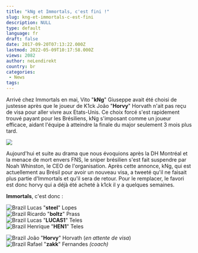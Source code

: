 ```yaml
---
title: "kNg et Immortals, c'est fini !"
slug: kng-et-immortals-c-est-fini
description: NULL
type: default
language: fr
draft: false
date: 2017-09-20T07:13:22.000Z
lastmod: 2022-05-09T10:17:58.000Z
views: 2082
author: neLendirekt
country: br
categories:
 - News
tags:
---
```

Arrivé chez Immortals en mai, Vito "**kNg**" Giuseppe avait été choisi de justesse après que le joueur de K1ck João "**Horvy**" Horvath n'ait pas reçu de visa pour aller vivre aux Etats-Unis. Ce choix forcé s'est rapidement trouvé payant pour les Brésiliens, kNg s'imposant comme un joueur efficace, aidant l'équipe à atteindre la finale du major seulement 3 mois plus tard.

![](https://flickshot-ue.s3.eu-west-2.amazonaws.com/flickshot/article/59c210e487c62/images/iY09lW3ucE9zFaoHpOPLXly6GMtjiCNAcSrkML1I.jpeg)

Aujourd'hui et suite au drama que nous évoquions après la DH Montréal et la menace de mort envers FNS, le sniper brésilien s'est fait suspendre par Noah Whinston, le CEO de l'organisation. Après cette annonce, kNg, qui est actuellement au Brésil pour avoir un nouveau visa, a tweeté qu'il ne faisait plus partie d'Immortals et qu'il sera de retour. Pour le remplacer, le favori est donc horvy qui a déjà été acheté à k1ck il y a quelques semaines.

**Immortals**, c'est donc : 

![Brazil](/images/countries/br.svg)⁠ Lucas "**steel**" Lopes  
![Brazil](/images/countries/br.svg)⁠ Ricardo "**boltz**" Prass  
![Brazil](/images/countries/br.svg)⁠ Lucas "**LUCAS1**" Teles  
![Brazil](/images/countries/br.svg)⁠ Henrique "**HEN1**" Teles

![Brazil](/images/countries/br.svg)⁠ João "**Horvy**" Horvath (_en attente de visa_)  
![Brazil](/images/countries/br.svg)⁠ Rafael "**zakk**" Fernandes _(coach)_
